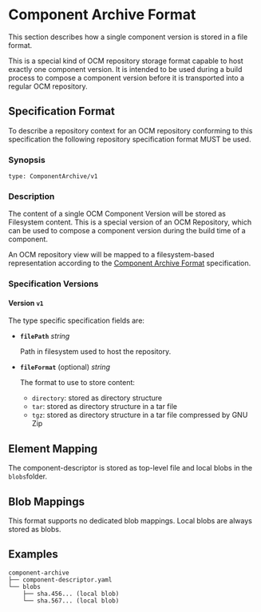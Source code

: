 # Component Archive Format

This section describes how a single component version is stored in a file format.

This is  a special kind of OCM repository storage format capable to host exactly one component version. It is intended to be used during a build process to compose a component version before it is transported into a regular OCM repository.

## Specification Format

To describe a repository context for an OCM repository conforming to this specification the following repository specification format MUST be used.

### Synopsis

```
type: ComponentArchive/v1
```

### Description

The content of a single OCM Component Version will be stored as Filesystem content. This is a special version of an OCM Repository, which can be used to compose a component version during the build time of a component.

An OCM repository view will be mapped to a filesystem-based representation according to the [Component Archive Format](../common/formatspec.md#component-archive-format) specification.

### Specification Versions

#### Version `v1`

The type specific specification fields are:

- **`filePath`** *string*

  Path in filesystem used to host the repository.

- **`fileFormat`** (optional) *string*

  The format to use to store content:
  - `directory`: stored as directory structure
  - `tar`: stored as directory structure in a tar file
  - `tgz`: stored as directory structure in a tar file compressed by GNU Zip


## Element Mapping

The component-descriptor is stored as top-level file and local blobs in the `blobs`folder.

## Blob Mappings

This format supports no dedicated blob mappings. Local blobs are always stored as blobs.

## Examples

```text
component-archive
├── component-descriptor.yaml
└── blobs
    ├── sha.456... (local blob)
    └── sha.567... (local blob)
```

